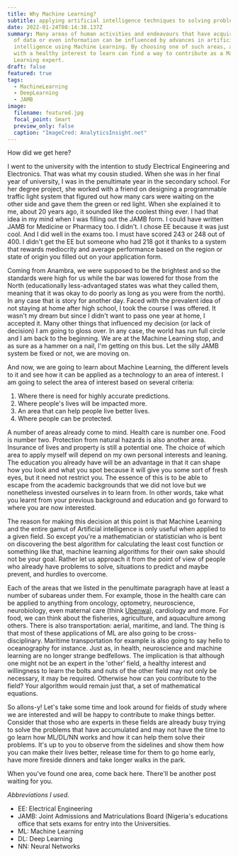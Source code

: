```yaml
---
title: Why Machine Learning?
subtitle: applying artificial intelligence techniques to solving problems
date: 2022-01-24T08:14:38.137Z
summary: Many areas of human activities and endeavours that have acquired a lot
  of data or even information can be influenced by advances in artificial
  intelligence using Machine Learning. By choosing one of such areas, anyone
  with a healthy interest to learn can find a way to contribute as a Machine
  Learning expert.
draft: false
featured: true
tags:
  - MachineLearning
  - DeepLearning
  - JAMB
image:
  filename: featured.jpg
  focal_point: Smart
  preview_only: false
  caption: "ImageCred: AnalyticsInsight.net"
---
```

How did we get here?

I went to the university with the intention to study Electrical Engineering and Electronics. That was what my cousin studied. When she was in her final year of university, I was in the penultimate year in the secondary school. For her degree project, she worked with a friend on designing a programmable traffic light system that figured out how many cars were waiting on the other side and gave them the green or red light. When she explained it to me, about 20 years ago, it sounded like the coolest thing ever. I had that idea in my mind when I was filling out the JAMB form. I could have written JAMB for Medicine or Pharmacy too. I didn't. I chose EE because it was just cool. And I did well in the exams too. I must have scored 243 or 248 out of 400. I didn't get the EE but someone who had 218 got it thanks to a system that rewards mediocrity and average performance based on the region or state of origin you filled out on your application form.

Coming from Anambra, we were supposed to be the brightest and so the standards were high for us while the bar was lowered for those from the North (educationally less-advantaged states was what they called them, meaning that it was okay to do poorly as long as you were from the north). In any case that is story for another day. Faced with the prevalent idea of not staying at home after high school, I took the course I was offered. It wasn't my dream but since I didn't want to pass one year at home, I accepted it. Many other things that influenced my decision (or lack of decision) I am going to gloss over. In any case, the world has run full circle and I am back to the beginning. We are at the Machine Learning stop, and as sure as a hammer on a nail, I'm getting on this bus. Let the silly JAMB system be fixed or not, we are moving on.

And now, we are going to learn about Machine Learning, the different levels to it and see how it can be applied as a technology to an area of interest. I am going to select the area of interest based on several criteria:

1. Where there is need for highly accurate predictions.
2. Where people's lives will be impacted more.
3. An area that can help people live better lives.
4. Where people can be protected.

A number of areas already come to mind. Health care is number one. Food is number two. Protection from natural hazards is also another area. Insurance of lives and property is still a potential one. The choice of which area to apply myself will depend on my own personal interests and leaning. The education you already have will be an advantage in that it can shape how you look and what you spot because it will give you some sort of fresh eyes, but it need not restrict you. The essence of this is to be able to escape from the academic backgrounds that we did not love but we nonetheless invested ourselves in to learn from. In other words, take what you learnt from your previous background and education and go forward to where you are now interested.

The reason for making this decision at this point is that Machine Learning and the entire gamut of Artificial intelligence is only useful when applied to a given field. So except you're a mathematician or statistician who is bent on discovering the best algorithm for calculating the least cost function or something like that, machine learning algorithms for their own sake should not be your goal. Rather let us approach it from the point of view of people who already have problems to solve, situations to predict and maybe prevent, and hurdles to overcome.

Each of the areas that we listed in the penultimate paragraph have at least a number of subareas under them. For example, those in the health care can be applied to anything from oncology, optometry, neuroscience, neurobiology, even maternal care (think [Ubenwa](www.ubenwa.ai)), cardiology and more. For food, we can think about the fisheries, agriculture, and aquaculture among others. There is also transportation: aerial, maritime, and land. The thing is that most of these applications of ML are also going to be cross-disciplinary. Maritime transportation for example is also going to say hello to oceanography for instance. Just as, in health, neuroscience and machine learning are no longer strange bedfellows. The implication is that although one might not be an expert in the 'other' field, a healthy interest and willingness to learn the bolts and nuts of the other field may not only be necessary, it may be required. Otherwise how can you contribute to the field? Your algorithm would remain just that, a set of mathematical equations.

So allons-y! Let's take some time and look around for fields of study where we are interested and will be happy to contribute to make things better. Consider that those who are experts in these fields are already busy trying to solve the problems that have accumulated and may not have the time to go learn how ML/DL/NN works and how it can help them solve their problems. It's up to you to observe from the sidelines and show them how you can make their lives better, release time for them to go home early, have more fireside dinners and take longer walks in the park.

When you've found one area, come back here. There'll be another post waiting for you.



*Abbreviations I used.*

* EE: Electrical Engineering
* JAMB: Joint Admissions and Matriculations Board (Nigeria's educations office that sets exams for entry into the Universities.
* ML: Machine Learning
* DL: Deep Learning
* NN: Neural Networks